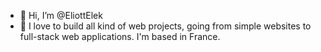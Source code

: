 - 👋 Hi, I’m @EliottElek
- 👀 I love to build all kind of web projects, going from simple websites to full-stack web applications. I'm based in France.

<!---
EliottElek/EliottElek is a ✨ special ✨ repository because its `README.md` (this file) appears on your GitHub profile.
You can click the Preview link to take a look at your changes.
--->
